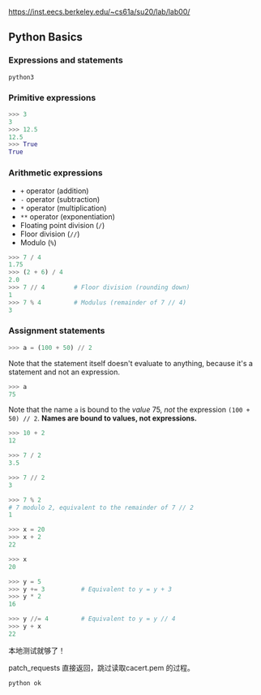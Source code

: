 https://inst.eecs.berkeley.edu/~cs61a/su20/lab/lab00/



## Python Basics

### Expressions and statements

```
python3
```



### Primitive expressions

```python
>>> 3
3
>>> 12.5
12.5
>>> True
True
```

### Arithmetic expressions

- `+` operator (addition)
- `-` operator (subtraction)
- `*` operator (multiplication)
- `**` operator (exponentiation)
- Floating point division (`/`)
- Floor division (`//`)
- Modulo (`%`)

```python
>>> 7 / 4
1.75
>>> (2 + 6) / 4
2.0
>>> 7 // 4        # Floor division (rounding down)
1
>>> 7 % 4         # Modulus (remainder of 7 // 4)
3
```

### Assignment statements

```python
>>> a = (100 + 50) // 2
```

Note that the statement itself doesn't evaluate to anything, because it's a statement and not an expression. 

```python
>>> a
75
```

Note that the name `a` is bound to the *value* 75, *not* the expression `(100 + 50) // 2`. **Names are bound to values, not expressions.**



```python
>>> 10 + 2
12

>>> 7 / 2
3.5

>>> 7 // 2
3

>>> 7 % 2		  
# 7 modulo 2, equivalent to the remainder of 7 // 2
1

>>> x = 20
>>> x + 2
22

>>> x
20

>>> y = 5
>>> y += 3			# Equivalent to y = y + 3
>>> y * 2
16

>>> y //= 4			# Equivalent to y = y // 4
>>> y + x
22
```



本地测试就够了！

patch_requests 直接返回，跳过读取cacert.pem 的过程。



```shell
python ok
```





